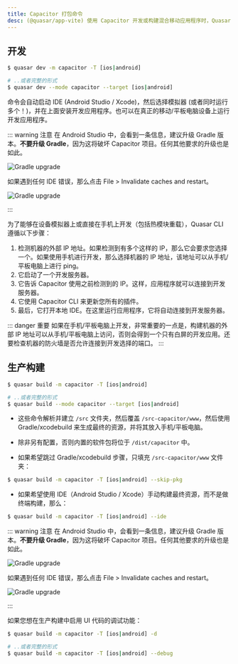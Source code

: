 ```yaml
---
title: Capacitor 打包命令
desc: (@quasar/app-vite) 使用 Capacitor 开发或构建混合移动应用程序时，Quasar CLI 的命令列表。
---
```


## 开发

```bash
$ quasar dev -m capacitor -T [ios|android]

# ..或者完整的形式
$ quasar dev --mode capacitor --target [ios|android]
```

命令会自动启动 IDE (Android Studio / Xcode)，然后选择模拟器 (或者同时运行多个！)，并在上面安装开发应用程序。也可以在真正的移动/平板电脑设备上运行开发应用程序。

::: warning 注意
在 Android Studio 中，会看到一条信息，建议升级 Gradle 版本。**不要升级 Gradle**，因为这将破坏 Capacitor 项目。任何其他要求的升级也是如此。

<img src="https://cdn.quasar.dev/img/gradle-upgrade-notice.png" alt="Gradle upgrade" class="q-my-md fit rounded-borders" style="max-width: 350px">

如果遇到任何 IDE 错误，那么点击 File > Invalidate caches and restart。

<img src="https://cdn.quasar.dev/img/gradle-invalidate-cache.png" alt="Gradle upgrade" class="q-mt-md fit rounded-borders" style="max-width: 350px">

:::

为了能够在设备模拟器上或直接在手机上开发（包括热模块重载），Quasar CLI 遵循以下步骤：

1. 检测机器的外部 IP 地址。如果检测到有多个这样的 IP，那么它会要求您选择一个。如果使用手机进行开发，那么选择机器的 IP 地址，该地址可以从手机/平板电脑上进行 ping。
2. 它启动了一个开发服务器。
3. 它告诉 Capacitor 使用之前检测到的 IP。这样，应用程序就可以连接到开发服务器。
4. 它使用 Capacitor CLI 来更新您所有的插件。
5. 最后，它打开本地 IDE。在这里运行应用程序，它将自动连接到开发服务器。

::: danger 重要
如果在手机/平板电脑上开发，非常重要的一点是，构建机器的外部 IP 地址可以从手机/平板电脑上访问，否则会得到一个只有白屏的开发应用。还要检查机器的防火墙是否允许连接到开发选择的端口。
:::

## 生产构建

```bash
$ quasar build -m capacitor -T [ios|android]

# ..或者完整的形式
$ quasar build --mode capacitor --target [ios|android]
```

* 这些命令解析并建立 `/src` 文件夹，然后覆盖 `/src-capacitor/www`，然后使用 Gradle/xcodebuild 来生成最终的资源，并将其放入手机/平板电脑。

* 除非另有配置，否则内置的软件包将位于 `/dist/capacitor` 中。

* 如果希望跳过 Gradle/xcodebuild 步骤，只填充 `/src-capacitor/www` 文件夹：

```bash
$ quasar build -m capacitor -T [ios|android] --skip-pkg
```

* 如果希望使用 IDE（Android Studio / Xcode）手动构建最终资源，而不是做终端构建，那么：

```bash
$ quasar build -m capacitor -T [ios|android] --ide
```

::: warning 注意
在 Android Studio 中，会看到一条信息，建议升级 Gradle 版本。**不要升级 Gradle**，因为这将破坏 Capacitor 项目。任何其他要求的升级也是如此。

<img src="https://cdn.quasar.dev/img/gradle-upgrade-notice.png" alt="Gradle upgrade" class="q-my-md fit rounded-borders" style="max-width: 350px">

如果遇到任何 IDE 错误，那么点击 File > Invalidate caches and restart。

<img src="https://cdn.quasar.dev/img/gradle-invalidate-cache.png" alt="Gradle upgrade" class="q-mt-md fit rounded-borders" style="max-width: 350px">

:::

如果您想在生产构建中启用 UI 代码的调试功能：

```bash
$ quasar build -m capacitor -T [ios|android] -d

# ..或者完整的形式
$ quasar build -m capacitor -T [ios|android] --debug
```
